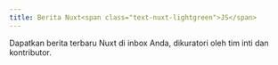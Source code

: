 ```yaml
---
title: Berita Nuxt<span class="text-nuxt-lightgreen">JS</span>
---
```

Dapatkan berita terbaru Nuxt di inbox Anda, dikuratori oleh tim inti dan kontributor.
